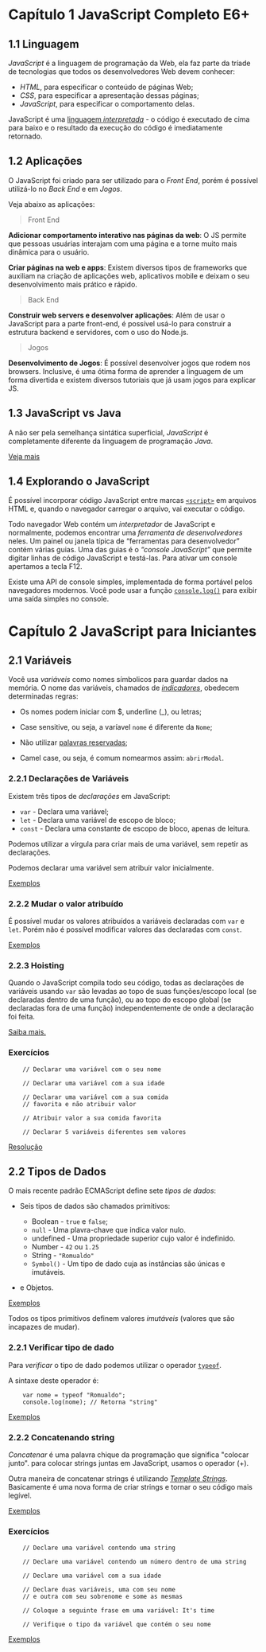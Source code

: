 # Capítulo 1 JavaScript Completo E6+

## 1.1 Linguagem

_JavaScript_ é a linguagem de programação da Web, ela faz parte da tríade de tecnologias que todos os desenvolvedores Web devem conhecer:

- _HTML_, para especificar o conteúdo de páginas Web;
- _CSS_, para especificar a apresentação dessas páginas;
- _JavaScript_, para especificar o comportamento delas.

JavaScript é uma [linguagem _interpretada_](https://www.freecodecamp.org/news/compiled-versus-interpreted-languages/) - o código é executado de cima para baixo e o resultado da execução do código é imediatamente retornado.

## 1.2 Aplicações

O JavaScript foi criado para ser utilizado para o _Front End_, porém é possível utilizá-lo no _Back End_ e em _Jogos_.

Veja abaixo as aplicações:

> Front End

**Adicionar comportamento interativo nas páginas da web**: O JS permite que pessoas usuárias interajam com uma página e a torne muito mais dinâmica para o usuário.

**Criar páginas na web e apps**: Existem diversos tipos de frameworks que auxiliam na criação de aplicações web, aplicativos mobile e deixam o seu desenvolvimento mais prático e rápido.

> Back End

**Construir web servers e desenvolver aplicações**: Além de usar o JavaScript para a parte front-end, é possível usá-lo para construir a estrutura backend e servidores, com o uso do Node.js.

> Jogos

**Desenvolvimento de Jogos**: É possível desenvolver jogos que rodem nos browsers. Inclusive, é uma ótima forma de aprender a linguagem de um forma divertida e existem diversos tutoriais que já usam jogos para explicar JS.

## 1.3 JavaScript vs Java

A não ser pela semelhança sintática superficial, _JavaScript_ é completamente diferente da linguagem de programação _Java_.

[Veja mais](https://www.java.com/pt-BR/download/help/java_javascript_pt-br.html#:~:text=Java%20cria%20aplica%C3%A7%C3%B5es%20executadas%20em,Eles%20requerem%20plug%2Dins%20diferentes.)

## 1.4 Explorando o JavaScript

É possível incorporar código JavaScript entre marcas [`<script>`](https://github.com/RomualdoBorges/javascript/blob/main/javascript-para-iniciantes/variaveis/index.html) em arquivos HTML e, quando o navegador carregar o arquivo, vai executar o código.

Todo navegador Web contém um _interpretador_ de JavaScript e normalmente, podemos encontrar uma _ferramenta de desenvolvedores_ neles. Um painel ou janela típica de “ferramentas para desenvolvedor” contém várias guias. Uma das guias é o _“console JavaScript”_ que permite digitar linhas de código JavaScript e testá-las. Para ativar um console apertamos a tecla F12.

Existe uma API de console simples, implementada de forma portável pelos navegadores modernos. Você pode usar a função [`console.log()`](https://github.com/RomualdoBorges/javascript/blob/main/javascript-para-iniciantes/exemplos/script.js) para exibir uma saída simples no console.

# Capítulo 2 JavaScript para Iniciantes

## 2.1 Variáveis

Você usa _variáveis_ como nomes símbolicos para guardar dados na memória. O nome das variáveis, chamados de [_indicadores_](https://github.com/RomualdoBorges/javascript/blob/main/javascript-para-iniciantes/variaveis/indicadores.js), obedecem determinadas regras:

- Os nomes podem iniciar com $, underline (\_), ou letras;

- Case sensitive, ou seja, a varíavel `nome` é diferente da `Nome`;

- Não utilizar [palavras reservadas](https://www.w3schools.com/js/js_reserved.asp);

- Camel case, ou seja, é comum nomearmos assim: `abrirModal`.

### 2.2.1 Declarações de Variáveis

Existem três tipos de _declarações_ em JavaScript:

- `var` - Declara uma variável;
- `let` - Declara uma variável de escopo de bloco;
- `const` - Declara uma constante de escopo de bloco, apenas de leitura.

Podemos utilizar a vírgula para criar mais de uma variável, sem repetir as declarações.

Podemos declarar uma variável sem atribuir valor inicialmente.

[Exemplos](https://github.com/RomualdoBorges/javascript/blob/main/javascript-para-iniciantes/variaveis/variaveis.js)

### 2.2.2 Mudar o valor atribuído

É possível mudar os valores atribuídos a variáveis declaradas com `var` e `let`. Porém não é possível modificar valores das declaradas com `const`.

[Exemplos](https://github.com/RomualdoBorges/javascript/blob/main/javascript-para-iniciantes/variaveis/mudar-o-valor.js)

### 2.2.3 Hoisting

Quando o JavaScript compila todo seu código, todas as declarações de variáveis usando `var` são levadas ao topo de suas funções/escopo local (se declaradas dentro de uma função), ou ao topo do escopo global (se declaradas fora de uma função) independentemente de onde a declaração foi feita.

[Saiba mais.](https://javascript.plainenglish.io/https-medium-com-javascript-in-plain-english-what-is-hoisting-in-javascript-a63c1b2267a1)

### Exercícios

        // Declarar uma variável com o seu nome

        // Declarar uma variável com a sua idade

        // Declarar uma variável com a sua comida
        // favorita e não atribuir valor

        // Atribuir valor a sua comida favorita

        // Declarar 5 variáveis diferentes sem valores

[Resolução](https://github.com/RomualdoBorges/javascript/blob/main/javascript-para-iniciantes/variaveis/exercicio.js)

## 2.2 Tipos de Dados

O mais recente padrão ECMAScript define sete _tipos de dados_:

- Seis tipos de dados são chamados primitivos:

  - Boolean - `true` e `false`;
  - `null` - Uma plavra-chave que indica valor nulo.
  - undefined - Uma propriedade superior cujo valor é indefinido.
  - Number - `42` ou `1.25`
  - String - `"Romualdo"`
  - `Symbol()` - Um tipo de dado cuja as instâncias são únicas e imutáveis.

- e Objetos.

[Exemplos](https://github.com/RomualdoBorges/javascript/blob/main/javascript-para-iniciantes/tipos-de-dados/tipos.js)

Todos os tipos primitivos definem valores _imutáveis_ (valores que são incapazes de mudar).

### 2.2.1 Verificar tipo de dado

Para _verificar_ o tipo de dado podemos utilizar o operador [`typeof`](https://developer.mozilla.org/pt-BR/docs/Web/JavaScript/Reference/Operators/typeof).

A sintaxe deste operador é:

        var nome = typeof "Romualdo";
        console.log(nome); // Retorna "string"

[Exemplos](https://github.com/RomualdoBorges/javascript/blob/main/javascript-para-iniciantes/tipos-de-dados/verificar.js)

### 2.2.2 Concatenando string

_Concatenar_ é uma palavra chique da programação que significa "colocar junto". para colocar strings juntas em JavaScript, usamos o operador (+).

Outra maneira de concatenar strings é utilizando _[Template Strings](https://developer.mozilla.org/pt-BR/docs/Web/JavaScript/Reference/Template_literals)_. Basicamente é uma nova forma de criar strings e tornar o seu código mais legível.

[Exemplos](https://github.com/RomualdoBorges/javascript/blob/main/javascript-para-iniciantes/tipos-de-dados/verificar.js)

### Exercícios

        // Declare uma variável contendo uma string

        // Declare uma variável contendo um número dentro de uma string

        // Declare uma variável com a sua idade

        // Declare duas variáveis, uma com seu nome
        // e outra com seu sobrenome e some as mesmas

        // Coloque a seguinte frase em uma variável: It's time

        // Verifique o tipo da variável que contém o seu nome

[Exemplos](https://github.com/RomualdoBorges/javascript/blob/main/javascript-para-iniciantes/tipos-de-dados/exercicio.js)
